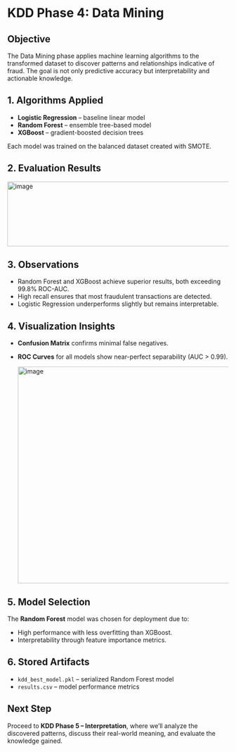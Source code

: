 # KDD Phase 4: Data Mining

## Objective
The Data Mining phase applies machine learning algorithms to the transformed dataset to discover patterns and relationships indicative of fraud. The goal is not only predictive accuracy but interpretability and actionable knowledge.

## 1. Algorithms Applied
- **Logistic Regression** – baseline linear model  
- **Random Forest** – ensemble tree-based model  
- **XGBoost** – gradient-boosted decision trees  

Each model was trained on the balanced dataset created with SMOTE.

## 2. Evaluation Results
<img width="586" height="147" alt="image" src="https://github.com/user-attachments/assets/dce7ca81-5261-46c2-a85e-56b5e420c604" />


## 3. Observations
- Random Forest and XGBoost achieve superior results, both exceeding 99.8% ROC-AUC.
- High recall ensures that most fraudulent transactions are detected.
- Logistic Regression underperforms slightly but remains interpretable.

## 4. Visualization Insights
- **Confusion Matrix** confirms minimal false negatives.  
- **ROC Curves** for all models show near-perfect separability (AUC > 0.99).

  <img width="587" height="492" alt="image" src="https://github.com/user-attachments/assets/42275587-0d52-4451-9dc0-efcdbcf00753" />


## 5. Model Selection
The **Random Forest** model was chosen for deployment due to:
- High performance with less overfitting than XGBoost.
- Interpretability through feature importance metrics.

## 6. Stored Artifacts
- `kdd_best_model.pkl` – serialized Random Forest model  
- `results.csv` – model performance metrics  

## Next Step
Proceed to **KDD Phase 5 – Interpretation**, where we’ll analyze the discovered patterns, discuss their real-world meaning, and evaluate the knowledge gained.
